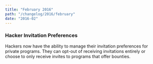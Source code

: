 ```yaml
---
title: "February 2016"
path: "/changelog/2016/february"
date: "2016-02"
---
```


### Hacker Invitation Preferences
Hackers now have the ability to manage their invitation preferences for private programs. They can opt-out of receiving invitations entirely or choose to only receive invites to programs that offer bounties. 
